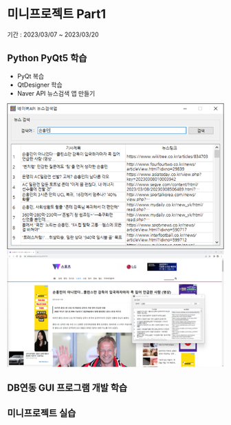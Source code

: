 # 미니프로젝트 Part1
기간 : 2023/03/07 ~ 2023/03/20

## Python PyQt5 학습
- PyQt 복습
- QtDesigner 학습
- Naver API 뉴스검색 앱 만들기

![네이버뉴스앱](https://github.com/llsuzn/Mini_Projects/blob/main/images/naver_news.png?raw=true)
<img src="https://github.com/llsuzn/Mini_Projects/blob/main/images/naver_news2.png?raw=true" width=800>

## DB연동 GUI 프로그램 개발 학습

## 미니프로젝트 실습
